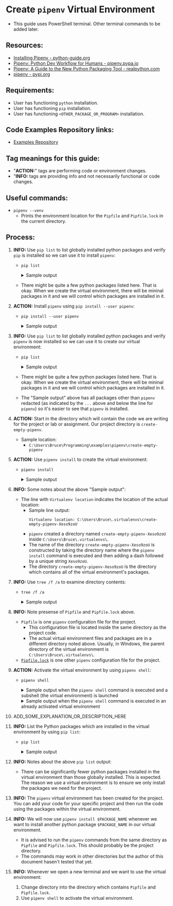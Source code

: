 # Create `pipenv` Virtual Environment

* This guide uses PowerShell terminal. Other terminal commands to be added later.

## Resources:

* [Installing Pipenv - python-guide.org](https://docs.python-guide.org/dev/virtualenvs/#installing-pipenv)
* [Pipenv: Python Dev Workflow for Humans - pipenv.pypa.io](https://pipenv.pypa.io/en/latest/)
* [Pipenv: A Guide to the New Python Packaging Tool - realpython.com](https://realpython.com/pipenv-guide/)
* [pipenv - pypi.org](https://pypi.org/project/pipenv/)

## Requirements:

* User has functioning `python` installation.
* User has functioning `pip` installation.
* User has functioning `<OTHER_PACKAGE_OR_PROGRAM>` installation.

## Code Examples Repository links:
* [Examples Repository](../../../README.md)

## Tag meanings for this guide:

* "**ACTION:**" tags are performing code or environment changes.
* "**INFO:** tags are providing info and not necessarily functional or code changes.

## Useful commands:
* `pipenv --venv`
    * Prints the environment location for the `Pipfile` and `Pipfile.lock` in the current directory.

## Process:

1. **INFO:** Use `pip list` to list globally installed python packages and verify `pip` is installed so we can use it to install `pipenv`:
    * `pip list`
        <details>
        <summary>Sample output</summary>

            PS C:\Users\Bruce\Programming\examples\pipenv\create-empty-pipenv> pip list
            Package            Version
            ------------------ -----------
            asgiref            3.5.2
            certifi            2022.5.18.1
            charset-normalizer 2.0.12
            click              8.1.3
            colorama           0.4.5
            distlib            0.3.4
            Django             4.0
            filelock           3.7.1
            Flask              2.2.2
            idna               3.3
            itsdangerous       2.1.2
            Jinja2             3.1.2
            MarkupSafe         2.1.1
            pip                22.2.2
            platformdirs       2.5.2
            requests           2.28.0
            setuptools         63.2.0
            six                1.16.0
            sqlparse           0.4.2
            tzdata             2022.2
            urllib3            1.26.9
            virtualenv         20.14.1
            virtualenv-clone   0.5.7
            Werkzeug           2.2.2
            PS C:\Users\Bruce\Programming\examples\pipenv\create-empty-pipenv>
        </details>
    * There might be quite a few python packages listed here. That is okay. When we create the virtual environment, there will be mininal packages in it and we will control which packages are installed in it.

1. **ACTION:** Install `pipenv` using `pip install --user pipenv`:
    * `pip install --user pipenv`
        <details>
        <summary>Sample output</summary>

            PS C:\Users\Bruce\Programming\examples\pipenv\create-empty-pipenv> pip install --user pipenv
            Collecting pipenv
            Using cached pipenv-2022.8.24-py2.py3-none-any.whl (3.4 MB)
            Requirement already satisfied: virtualenv-clone>=0.2.5 in c:\users\bruce\appdata\roaming\python\python310\site-packages (from pipenv) (0.5.7)
            Requirement already satisfied: virtualenv in c:\users\bruce\appdata\roaming\python\python310\site-packages (from pipenv) (20.14.1)
            Requirement already satisfied: setuptools>=36.2.1 in c:\users\bruce\appdata\local\programs\python\python310\lib\site-packages (from pipenv) (63.2.0)
            Requirement already satisfied: certifi in c:\users\bruce\appdata\roaming\python\python310\site-packages (from pipenv) (2022.5.18.1)
            Requirement already satisfied: six<2,>=1.9.0 in c:\users\bruce\appdata\roaming\python\python310\site-packages (from virtualenv->pipenv) (1.16.0)
            Requirement already satisfied: platformdirs<3,>=2 in c:\users\bruce\appdata\roaming\python\python310\site-packages (from virtualenv->pipenv) (2.5.2)
            Requirement already satisfied: filelock<4,>=3.2 in c:\users\bruce\appdata\roaming\python\python310\site-packages (from virtualenv->pipenv) (3.7.1)
            Requirement already satisfied: distlib<1,>=0.3.1 in c:\users\bruce\appdata\roaming\python\python310\site-packages (from virtualenv->pipenv) (0.3.4)
            Installing collected packages: pipenv
            Successfully installed pipenv-2022.8.24
            PS C:\Users\Bruce\Programming\examples\pipenv\create-empty-pipenv>
        </details>        

1. **INFO:** Use `pip list` to list globally installed python packages and verify `pipenv` is now installed so we can use it to create our virtual environment:
    * `pip list`
        <details>
        <summary>Sample output</summary>

            PS C:\Users\Bruce\Programming\examples\pipenv\create-empty-pipenv> pip list
            Package            Version
            ------------------ -----------
            ...
            pipenv             2022.8.24
            ...
            PS C:\Users\Bruce\Programming\examples\pipenv\create-empty-pipenv>
        </details>
    * There might be quite a few python packages listed here. That is okay. When we create the virtual environment, there will be mininal packages in it and we will control which packages are installed in it.
    * The "Sample output" above has all packages other than `pipenv` redacted (as indicated by the `...` above and below the line for `pipenv`) so it's easier to see that `pipenv` is installed.

1. **ACTION:** Start in the directory which will contain the code we are writing for the project or lab or assignment. Our project directory is `create-empty-pipenv`.
    * Sample location:
        * `C:\Users\Bruce\Programming\examples\pipenv\create-empty-pipenv`

1. **ACTION:** Use `pipenv install` to create the virtual environment:
    * `pipenv install`
        <details>
        <summary>Sample output</summary>

            PS C:\Users\Bruce\Programming\examples\pipenv\create-empty-pipenv> pipenv install
            Creating a virtualenv for this project...
            Pipfile: C:\Users\Bruce\Programming\examples\pipenv\create-empty-pipenv\Pipfile
            Using C:/Users/Bruce/AppData/Local/Programs/Python/Python310/python.exe (3.10.6) to create virtualenv...
            [ ===] Creating virtual environment...created virtual environment CPython3.10.6.final.0-64 in 2165ms
            creator CPython3Windows(dest=C:\Users\Bruce\.virtualenvs\create-empty-pipenv-Xeso9zoU, clear=False, no_vcs_ignore=False, global=False)
            seeder FromAppData(download=False, pip=bundle, setuptools=bundle, wheel=bundle, via=copy, app_data_dir=C:\Users\Bruce\AppData\Local\pypa\virtualenv)
                added seed packages: pip==22.2.2, setuptools==63.3.0, wheel==0.37.1
            activators BashActivator,BatchActivator,FishActivator,NushellActivator,PowerShellActivator,PythonActivator

            Successfully created virtual environment!
            Virtualenv location: C:\Users\Bruce\.virtualenvs\create-empty-pipenv-Xeso9zoU
            Creating a Pipfile for this project...
            Pipfile.lock not found, creating...
            Locking [dev-packages] dependencies...
            Locking [packages] dependencies...
            Updated Pipfile.lock (e4eef2)!
            Installing dependencies from Pipfile.lock (e4eef2)...
            ================================ 0/0 - 00:00:00
            To activate this project's virtualenv, run pipenv shell.
            Alternatively, run a command inside the virtualenv with pipenv run.
            PS C:\Users\Bruce\Programming\examples\pipenv\create-empty-pipenv>
        </details>

1. **INFO:** Some notes about the above "Sample output":
    * The line with `Virtualenv location` indicates the location of the actual location:
        * Sample line output:
            ```
            Virtualenv location: C:\Users\Bruce\.virtualenvs\create-empty-pipenv-Xeso9zoU
            ```
        * `pipenv` created a directory named `create-empty-pipenv-Xeso9zoU` inside `C:\Users\Bruce\.virtualenvs\`.
        * The name of the directory `create-empty-pipenv-Xeso9zoU` is constructed by taking the directory name where the `pipenv install` command is executed and then adding a dash followed by a unique string `Xeso9zoU`.
        * The directory `create-empty-pipenv-Xeso9zoU` is the directory which contains all of the virtual environment's packages.

1. **INFO:** Use `tree /f /a` to examine directory contents:
    * `tree /f /a`
        <details>
        <summary>Sample output</summary>

            PS C:\Users\Bruce\Programming\examples\pipenv\create-empty-pipenv> tree /f /a
            Folder PATH listing for volume OS
            Volume serial number is CC00-DD12
            C:.
            |   Pipfile
            |   Pipfile.lock
            |   README.md
            |   
            \---notes
                    notes.md
                    
            PS C:\Users\Bruce\Programming\examples\pipenv\create-empty-pipenv>
        </details>

1. **INFO:** Note presense of `Pipfile` and `Pipfile.lock` above.
    * `Pipfile` is one `pipenv` configuration file for the project.
        * This configuration file is located inside the same directory as the project code.
        * The actual virtual environment files and packages are in a different directory noted above. Usually, in Windows, the parent directory of the virtual environment is `C:\Users\Bruce\.virtualenvs\`.
    * [`Pipfile.lock`](https://pipenv.pypa.io/en/latest/basics/#pipenv-lock) is one other `pipenv`  configuration file for the project.

1. **ACTION:** Activate the virtual environment by using `pipenv shell`:
    * `pipenv shell`
        <details>
        <summary>Sample output when the <code>pipenv shell</code> command is executed and a subshell (the virtual environment) is launched</summary>

            PS C:\Users\Bruce\Programming\examples\pipenv\create-empty-pipenv> pipenv shell
            Launching subshell in virtual environment...
            PowerShell 7.2.6
            Copyright (c) Microsoft Corporation.

            https://aka.ms/powershell
            Type 'help' to get help.

            PS C:\Users\Bruce\Programming\examples\pipenv\create-empty-pipenv>
        </details>

        <details>
        <summary>Sample output when the <code>pipenv shell</code> command is executed in an already activated virtual environment</summary>

            PS C:\Users\Bruce\Programming\examples\pipenv\create-empty-pipenv> pipenv shell
            Shell for C:\Users\Bruce\.virtualenvs\create-empty-pipenv-Xeso9zoU already activated.
            No action taken to avoid nested environments.
            PS C:\Users\Bruce\Programming\examples\pipenv\create-empty-pipenv>
        </details>

1. ADD_SOME_EXPLANATION_OR_DESCRIPTION_HERE

1. **INFO:** List the Python packages which are installed in the virtual environment by using `pip list`:
    * `pip list`
        <details>
        <summary>Sample output</summary>

            PS C:\Users\Bruce\Programming\examples\pipenv\create-empty-pipenv> pip list
            Package    Version
            ---------- -------
            pip        22.2.2
            setuptools 63.3.0
            wheel      0.37.1
            PS C:\Users\Bruce\Programming\examples\pipenv\create-empty-pipenv>
        </details>     

1. **INFO:** Notes about the above `pip list` output:
    * There can be significantly fewer python packages installed in the virtual environment than those globally installed. This is expected. The reason we use a virtual environment is to ensure we only install the packages we need for the project.

1. **INFO:** The `pipenv` virtual environment has been created for the project. You can add your code for your specific project and then run the code using the packages within the virtual environment.

1. **INFO:** We will now use `pipenv install $PACKAGE_NAME` whenever we want to install another python package `$PACKAGE_NAME` in our virtual environment.
    * It is advised to run the `pipenv` commands from the same directory as `Pipfile` and `Pipfile.lock`. This should probably be the project directory.
    * The commands may work in other directories but the author of this document hasen't tested that yet.

1. **INFO:** Whenever we open a new terminal and we want to use the virtual environment:
    1. Change directory into the directory which contains `Pipfile` and `Pipfile.lock`.
    1. Use `pipenv shell` to activate the virtual environment.
